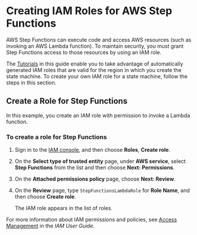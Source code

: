 # Creating IAM Roles for AWS Step Functions<a name="procedure-create-iam-role"></a>

AWS Step Functions can execute code and access AWS resources \(such as invoking an AWS Lambda function\)\. To maintain security, you must grant Step Functions access to those resources by using an IAM role\.

The [Tutorials](tutorials.md) in this guide enable you to take advantage of automatically generated IAM roles that are valid for the region in which you create the state machine\. To create your own IAM role for a state machine, follow the steps in this section\.

## Create a Role for Step Functions<a name="lambda-create-role"></a>

In this example, you create an IAM role with permission to invoke a Lambda function\.

### To create a role for Step Functions<a name="create-role-for-step-functions"></a>

1. Sign in to the [IAM console](https://console.aws.amazon.com/iam/home), and then choose **Roles**, **Create role**\.

1. On the **Select type of trusted entity** page, under **AWS service**, select **Step Functions** from the list and then choose **Next: Permissions**\.

1. On the **Attached permissions policy** page, choose **Next: Review**\.

1. On the **Review** page, type `StepFunctionsLambdaRole` for **Role Name**, and then choose **Create role**\.

   The IAM role appears in the list of roles\.

For more information about IAM permissions and policies, see [Access Management](http://docs.aws.amazon.com/IAM/latest/UserGuide/access.html) in the *IAM User Guide*\.